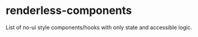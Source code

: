 # renderless-components

List of no-ui style components/hooks with only state and accessible logic.
